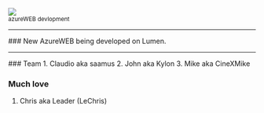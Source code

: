 ![](http://www.habbcrazy.net/resources/fonts/62/azureweb.gif)
<br><sup>azureWEB devlopment</sup>

<hr>
### New AzureWEB being developed on Lumen.

<hr>
### Team
1. Claudio aka saamus
2. John aka Kylon
3. Mike aka CineXMike

### Much love
1. Chris aka Leader (LeChris)
